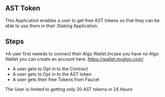 
## AST Token 
This Application enables a user to get free AST tokens so that they can be able to use them in their Staking Application.
## Steps
*A user first neeeds to connect their Algo Wallet.Incase you have no Algo Wallet you can create an account here.
https://wallet.myalgo.com/
* A user gets to Opt in to the Contract
* A user gets to Opt in to the AST token
* A user gets their free Tokens from Faucet

The  User is limited to getting only 20 AST tokens in 24 Hours

